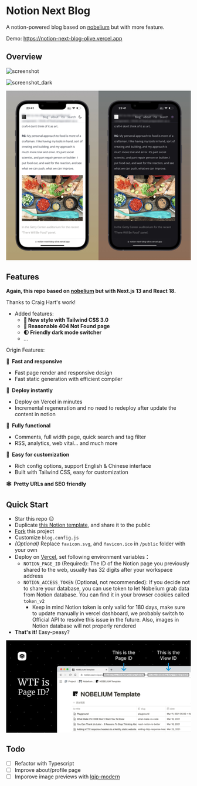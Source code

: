 # Notion Next Blog

A notion-powered blog based on [nobelium](https://github.com/craigary/nobelium) but with more feature.

Demo: https://notion-next-blog-olive.vercel.app

## Overview

![screenshot](images/screenshot.png)

![screenshot_dark](images/screenshot_dark.png)

![screenshot_mobile](images/screenshot_mobile.JPEG)

## Features

**Again, this repo based on [nobelium](https://github.com/craigary/nobelium) but with Next.js 13 and React 18.** 

Thanks to Craig Hart's work!

- Added features:
  - **💫 New style with Tailwind CSS 3.0**
  - **🙈 Reasonable 404 Not Found page**
  - **🌓 Friendly dark mode switcher**
  - ...

Origin Features:

**🚀 &nbsp;Fast and responsive**

- Fast page render and responsive design
- Fast static generation with efficient compiler

**🤖 &nbsp;Deploy instantly**

- Deploy on Vercel in minutes
- Incremental regeneration and no need to redeploy after update the content in notion

**🚙 &nbsp;Fully functional**

- Comments, full width page, quick search and tag filter
- RSS, analytics, web vital... and much more

**🎨 &nbsp;Easy for customization**

- Rich config options, support English & Chinese interface
- Built with Tailwind CSS, easy for customization

**🕸 &nbsp;Pretty URLs and SEO friendly**

## Quick Start

- Star this repo 😉
- Duplicate [this Notion template](https://efficacious-snapdragon-59b.notion.site/d3a1074627994f1b8475de6a919cb09c?v=d73ecce8fc274588b0c4aa775a4db279), and share it to the public
- [Fork](https://github.com/craigary/nobelium/fork) this project
- Customize `blog.config.js`
- _(Optional)_ Replace `favicon.svg`, and `favicon.ico` in `/public` folder with your own
- Deploy on [Vercel](https://vercel.com), set following environment variables：
  - `NOTION_PAGE_ID` (Required): The ID of the Notion page you previously shared to the web, usually has 32 digits after your workspace address
  - `NOTION_ACCESS_TOKEN` (Optional, not recommended): If you decide not to share your database, you can use token to let Nobelium grab data from Notion database. You can find it in your browser cookies called `token_v2`
    - Keep in mind Notion token is only valid for 180 days, make sure to update manually in vercel dashboard, we probably switch to Official API to resolve this issue in the future. Also, images in Notion database will not properly rendered
- **That's it!** Easy-peasy?

![pageID](https://github.com/craigary/nobelium/blob/main/pageid.png?raw=true)

## Todo

- [ ] Refactor with Typescript
- [ ] Improve about/profile page
- [ ] Imporove image previews with [lqip-modern](https://github.com/transitive-bullshit/lqip-modern)
